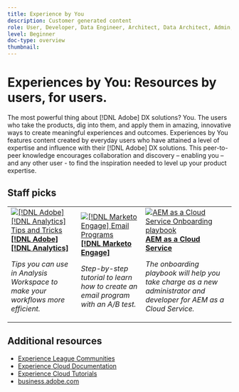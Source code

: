 ```yaml
---
title: Experience by You
description: Customer generated content
role: User, Developer, Data Engineer, Architect, Data Architect, Admin, Leader
level: Beginner
doc-type: overview
thumbnail:
---
```


# Experiences by You: Resources by users, for users.

The most powerful thing about [!DNL Adobe] DX solutions? You. The users who take the products, dig into them, and apply them in amazing, innovative ways to create meaningful experiences and outcomes. Experiences by You features content created by everyday users who have attained a level of expertise and influence with their [!DNL Adobe] DX solutions. This peer-to-peer knowledge encourages collaboration and discovery – enabling you – and any other user - to find the inspiration needed to level up your product expertise.  

<div id="recs-overview-body-1"></div>
<div id="recs-overview-body-2"></div>
<div id="recs-overview-body-3"></div>
<div id="recs-overview-body-4"></div>
<div id="recs-overview-body-5"></div>
<div id="recs-overview-body-6"></div>

<div id="staff-picks-section">

## Staff picks

<table>
<tr>
  <td>
    <a href="/help/analytics/analysis-workspace/tips-and-tricks/right-click-tips-and-tricks-for-more-efficient-workflows.md">
      <img alt="[!DNL Adobe] [!DNL Analytics] Tips and Tricks" src="https://video.tv.adobe.com/v/3417736?format=jpeg" />
    </a>
    <div>
      <a href="/help/analytics/analysis-workspace/tips-and-tricks/right-click-tips-and-tricks-for-more-efficient-workflows.md">
    <strong>[!DNL Adobe] [!DNL Analytics]</strong>
    </a>
    </div>
    <p>
    <em>Tips you can use in Analysis Workspace to make your workflows more efficient.</em>
    <p>
  </td>
  <td>
    <a href="/help/marketo/programs/email-programs.md">
      <img alt="[!DNL Marketo Engage] Email Programs" src="https://video.tv.adobe.com/v/3419440?format=jpeg" />
    </a>
    <div>
      <a href="/help/marketo/programs/email-programs.md">
    <strong>[!DNL Marketo Engage]</strong>
    </a>
    </div>
    <p>
    <em>Step-by-step tutorial to learn how to create an email program with an A/B test.</em>
    <p>
  </td>
  <td>
    <a href="/help/experience-manager/cloud-service/expert-resources/aem-champions/onboarding-playbook.md">
      <img alt="AEM as a Cloud Service Onboarding playbook" src="https://video.tv.adobe.com/v/3419299?format=jpeg" />
    </a>
    <div>
      <a href="/help/experience-manager/cloud-service/expert-resources/aem-champions/onboarding-playbook.md">
    <strong>AEM as a Cloud Service</strong>
    </a>
    </div>
    <p>
    <em>The onboarding playbook will help you take charge as a new administrator and developer for AEM as a Cloud Service.</em>
    <p>
  </td>
</tr>
</table>

</div>
  
## Additional resources

* [Experience League Communities](https://experienceleaguecommunities.adobe.com/)
* [Experience Cloud Documentation](https://experienceleague.adobe.com/docs/)
* [Experience Cloud Tutorials](https://experienceleague.adobe.com/docs/home-tutorials.html)
* [business.adobe.com](https://business.adobe.com)